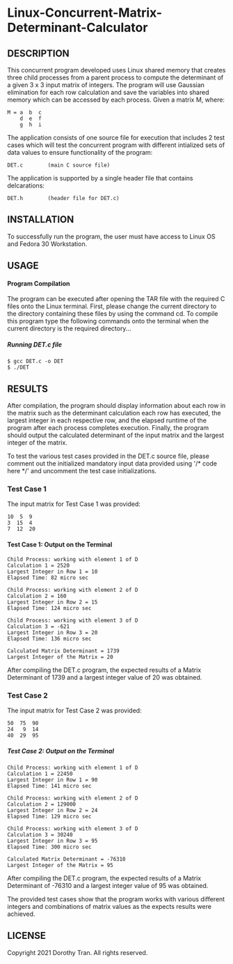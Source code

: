 # Linux-Concurrent-Matrix-Determinant-Calculator


## DESCRIPTION
This concurrent program developed uses Linux shared memory that creates three child processes from a parent process to compute the determinant of a given 3 x 3 input matrix of integers. The program will use Gaussian elimination for each row calculation and save the variables into shared memory which can be accessed by each process.
Given a matrix M, where:
```
M = a  b  c
    d  e  f
    g  h  i
```

The application consists of one source file for execution that includes 2 test cases which will test the concurrent program with different intialized sets of data values to ensure functionality of the program:

```DET.c		(main C source file)```


The application is supported by a single header file that contains delcarations:

```DET.h		(header file for DET.c)```




## INSTALLATION
To successfully run the program, the user must have access to Linux OS and Fedora 30 Workstation.



## USAGE
#### Program Compilation
The program can be executed after opening the TAR file with the required C files onto the Linux terminal. 
First, please change the current directory to the directory containing these files by using the command cd.
To compile this program type the following commands onto the terminal when the current directory is the required directory...

##### Running DET.c file
```
$ gcc DET.c -o DET
$ ./DET
```


## RESULTS
After compilation, the program should display information about each row in the matrix such as the determinant calculation each row has executed, the largest integer in each respective row, and the elapsed runtime of the program after each process completes execution.
Finally, the program should output the calculated determinant of the input matrix and the largest integer of the matrix.

To test the various test cases provided in the DET.c source file, please comment out the initialized mandatory input data provided using '/* code here */' and uncomment the test case initializations.

### Test Case 1
The input matrix for Test Case 1 was provided:
````
10  5  9
3  15  4
7  12  20
````

#### Test Case 1: Output on the Terminal
```
Child Process: working with element 1 of D
Calculation 1 = 2520
Largest Integer in Row 1 = 10
Elapsed Time: 82 micro sec

Child Process: working with element 2 of D
Calculation 2 = 160
Largest Integer in Row 2 = 15
Elapsed Time: 124 micro sec

Child Process: working with element 3 of D
Calculation 3 = -621
Largest Integer in Row 3 = 20
Elapsed Time: 136 micro sec

Calculated Matrix Determinant = 1739
Largest Integer of the Matrix = 20
```
After compiling the DET.c program, the expected results of a Matrix Determinant of 1739 and a largest integer value of 20 was obtained.

### Test Case 2
The input matrix for Test Case 2 was provided:
``` 
50  75  90
24   9  14
40  29  95
```

##### Test Case 2: Output on the Terminal
```
Child Process: working with element 1 of D
Calculation 1 = 22450
Largest Integer in Row 1 = 90
Elapsed Time: 141 micro sec

Child Process: working with element 2 of D
Calculation 2 = 129000
Largest Integer in Row 2 = 24
Elapsed Time: 129 micro sec

Child Process: working with element 3 of D
Calculation 3 = 30240
Largest Integer in Row 3 = 95
Elapsed Time: 300 micro sec

Calculated Matrix Determinant = -76310
Largest Integer of the Matrix = 95
```
After compiling the DET.c program, the expected results of a Matrix Determinant of -76310 and a largest integer value of 95 was obtained.

The provided test cases show that the program works with various different integers and combinations of matrix values as the expects results were achieved.


## LICENSE
Copyright 2021 Dorothy Tran. All rights reserved.
